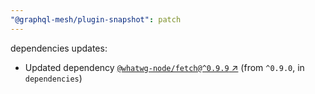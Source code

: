 ```yaml
---
"@graphql-mesh/plugin-snapshot": patch
---
```

dependencies updates:
  - Updated dependency [`@whatwg-node/fetch@^0.9.9` ↗︎](https://www.npmjs.com/package/@whatwg-node/fetch/v/0.9.9) (from `^0.9.0`, in `dependencies`)
